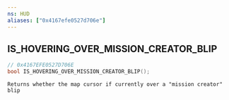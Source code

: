```yaml
---
ns: HUD
aliases: ["0x4167efe0527d706e"]
---
```

## IS_HOVERING_OVER_MISSION_CREATOR_BLIP

```c
// 0x4167EFE0527D706E
bool IS_HOVERING_OVER_MISSION_CREATOR_BLIP();
```

```
Returns whether the map cursor if currently over a "mission creator" blip
```

